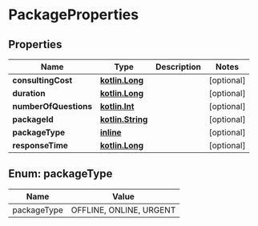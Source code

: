 # PackageProperties

## Properties
Name | Type | Description | Notes
------------ | ------------- | ------------- | -------------
**consultingCost** | [**kotlin.Long**](.md) |  |  [optional]
**duration** | [**kotlin.Long**](.md) |  |  [optional]
**numberOfQuestions** | [**kotlin.Int**](.md) |  |  [optional]
**packageId** | [**kotlin.String**](.md) |  |  [optional]
**packageType** | [**inline**](#PackageTypeEnum) |  |  [optional]
**responseTime** | [**kotlin.Long**](.md) |  |  [optional]

<a name="PackageTypeEnum"></a>
## Enum: packageType
Name | Value
---- | -----
packageType | OFFLINE, ONLINE, URGENT
